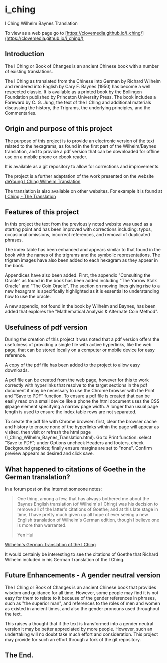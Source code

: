 # i_ching
I Ching Wilhelm Baynes Translation

To view as a web page go to [https://clovemedia.github.io/i_ching/](https://clovemedia.github.io/i_ching/)

## Introduction

The I Ching or Book of Changes is an ancient Chinese book with a number of
existing translations.

The I Ching as translated from the Chinese into German by Richard Wilhelm and
rendered into English by Cary F. Baynes (1950) has become a well respected
classic. It is available as a printed book by the Bollingen Foundation published
by Princeton University Press. The book includes a Foreward by C. G. Jung, the
text of the I Ching and additional materials discussing the history, the
Trigrams, the underlying principles, and the Commentaries.

## Origin and purpose of this project

The purpose of this project is to provide an electronic version of the text
related to the hexagrams, as found in the first part of the Wilhelm/Baynes
translation, and to provide a pdf version that can be downloaded for offline use
on a mobile phone or ebook reader.

It is available as a git repository to allow for corrections and improvements.

The project is a further adaptation of the work presented on the website
[deYoung I Ching Wilhelm Translation](http://www2.unipr.it/~deyoung/I_Ching_Wilhelm_Translation.html)

The translation is also available on other websites. For example it is found at
[I Ching - The Translation](https://aspectsoftao.net/iching/translation.html)

## Features of this project

In this project the text from the previously noted website was used as a
starting point and has been improved with corrections including: typos,
occasional omissions, incorrect references, and removal of duplicated phrases.

The index table has been enhanced and appears similar to that found in the book
with the names of the trigrams and the symbolic representations. The trigram
images have also been added to each hexagram as they appear in the book.

Appendices have also been added. First, the appendix "Consulting the Oracle" as
found in the book has been added including "The Yarrow Stalk Oracle" and
"The Coin Oracle". The section on moving lines giving rise to a new hexagram is
specifically highlighted as it is essential to understanding how to use the
oracle.

A new appendix, not found in the book by Wilhelm and Baynes, has been added that
explores the "Mathematical Analysis & Alternate Coin Method".

## Usefulness of pdf version

During the creation of this project it was noted that a pdf version offers the
usefulness of providing a single file with active hyperlinks, like the web page,
that can be stored locally on a computer or mobile device for easy reference.

A copy of the pdf file has been added to the project to allow easy downloads.

A pdf file can be created from the web page, however for this to work correctly
with hyperlinks that resolve to the target sections in the pdf document it may
be necessary to use the Chrome browser with the Print and "Save to PDF"
function. To ensure a pdf file is created that can be easily read on a small
device like a phone the html document uses the CSS @page element specifying a
narrow page width. A longer than usual page length is used to ensure the index
table rows are not separated.

To create the pdf file with Chrome browser: first, clear the browser cache and
history to ensure none of the hyperlinks within the page will appear as visited,
then visit or refresh the html page (I_Ching_Wilhelm_Baynes_Translation.html).
Go to Print function: select "Save to PDF"; under Options uncheck Headers and
footers, check Background graphics; finally ensure margins are set to "none".
Confirm preview appears as desired and click save.

## What happened to citations of Goethe in the German translation?

In a forum post on the Internet someone notes:

> One thing, among a few, that has always bothered me about the Baynes English
> translation (of Wilhelm's I Ching) was his decision to remove all of the
> latter's citations of Goethe; and at this late stage in time, I have pretty
> much given up all hope of ever seeing a new English translation of Wilhelm's
> German edition, though I believe one is more than warranted.
> 
> Yen Hui

[Wilhelm's German Translation of the I Ching](https://www.onlineclarity.co.uk/friends/index.php?threads/wilhelms-german-translation-of-the-i-ching.15901/post-166444https://www.onlineclarity.co.uk/friends/index.php?threads/wilhelms-german-translation-of-the-i-ching.15901/post-166444)

It would certainly be interesting to see the citations of Goethe that Richard
Wilhelm included in his German Translation of the I Ching.

## Future Enhancements - A gender neutral version

The I Ching or Book of Changes is an ancient Chinese book that provides wisdom
and guidance for all time. However, some people may find it is not easy for
them to relate to it because of the gender references in phrases, such as
"the superior man", and references to the roles of men and women as existed in
ancient times, and also the gender pronouns used throughout the text.

This raises a thought that if the text is transformed into a gender neutral
version it may be better appreciated by more people. However, such an
undertaking will no doubt take much effort and consideration. This project may
provide for such an effort through a fork of the git repository.

The End.
--------

